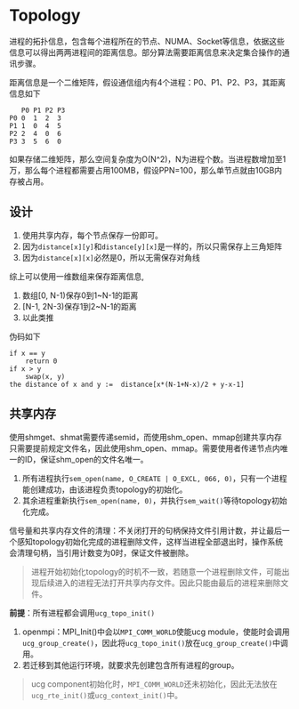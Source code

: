 # Topology
进程的拓扑信息，包含每个进程所在的节点、NUMA、Socket等信息，依据这些信息可以得出两两进程间的距离信息。部分算法需要距离信息来决定集合操作的通讯步骤。

距离信息是一个二维矩阵，假设通信组内有4个进程：P0、P1、P2、P3，其距离信息如下
```
   P0 P1 P2 P3
P0 0  1  2  3
P1 1  0  4  5
P2 2  4  0  6
P3 3  5  6  0
```
如果存储二维矩阵，那么空间复杂度为O(N^2)，N为进程个数。当进程数增加至1万，那么每个进程都需要占用100MB，假设PPN=100，那么单节点就由10GB内存被占用。

## 设计
1. 使用共享内存，每个节点保存一份即可。
2. 因为`distance[x][y]`和`distance[y][x]`是一样的，所以只需保存上三角矩阵
3. 因为`distance[x][x]`必然是0，所以无需保存对角线

综上可以使用一维数组来保存距离信息,
1. 数组[0, N-1)保存0到1~N-1的距离
2. [N-1, 2N-3)保存1到2~N-1的距离
3. 以此类推

伪码如下
```
if x == y
    return 0
if x > y
    swap(x, y)
the distance of x and y :=  distance[x*(N-1+N-x)/2 + y-x-1]
```

## 共享内存
使用shmget、shmat需要传递semid，而使用shm_open、mmap创建共享内存只需要提前规定文件名，因此使用shm_open、mmap。需要使用者传递节点内唯一的ID，保证shm_open的文件名唯一。
1. 所有进程执行`sem_open(name, O_CREATE | O_EXCL, 066, 0)`，只有一个进程能创建成功，由该进程负责topology的初始化。
2. 其余进程重新执行`sem_open(name, 0)`，并执行`sem_wait()`等待topology初始化完成。

信号量和共享内存文件的清理：不关闭打开的句柄保持文件引用计数，并让最后一个感知topology初始化完成的进程删除文件，这样当进程全部退出时，操作系统会清理句柄，当引用计数变为0时，保证文件被删除。
> 进程开始初始化topology的时机不一致，若随意一个进程删除文件，可能出现后续进入的进程无法打开共享内存文件。因此只能由最后的进程来删除文件。


**前提**：所有进程都会调用`ucg_topo_init()`
1. openmpi：MPI_Init()中会以`MPI_COMM_WORLD`使能ucg module，使能时会调用`ucg_group_create()`，因此将`ucg_topo_init()`放在`ucg_group_create()`中调用。
2. 若迁移到其他运行环境，就要求先创建包含所有进程的group。
> ucg component初始化时，`MPI_COMM_WORLD`还未初始化，因此无法放在`ucg_rte_init()`或`ucg_context_init()`中。


